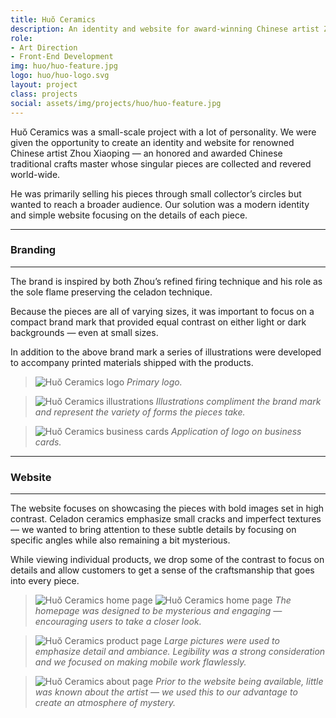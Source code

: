```yaml
---
title: Huŏ Ceramics
description: An identity and website for award-winning Chinese artist Zhou Xiaoping.
role:
- Art Direction
- Front-End Development
img: huo/huo-feature.jpg
logo: huo/huo-logo.svg
layout: project
class: projects
social: assets/img/projects/huo/huo-feature.jpg
---
```


Huŏ Ceramics was a small-scale project with a lot of personality. We were given the opportunity to create an identity  and website for renowned Chinese artist Zhou Xiaoping — an honored and awarded Chinese traditional crafts master whose singular pieces are collected and revered world-wide.

He was primarily selling his pieces through small collector’s circles but wanted to reach a broader audience. Our solution was a modern identity and simple website focusing on the details of each piece.

***

### Branding

***

The brand is inspired by both Zhou’s refined firing technique and his role as the sole flame preserving the celadon technique.  

Because the pieces are all of varying sizes, it was important to focus on a compact brand mark that provided equal contrast on either light or dark backgrounds — even at small sizes.

In addition to the above brand mark a series of illustrations were developed to accompany printed materials shipped with the products.

> <img class="lazy" alt="Huŏ Ceramics logo" data-src="{{ site.baseurl }}/assets/img/projects/huo/huo-logo.svg"> *Primary logo.*

> <img class="lazy" alt="Huŏ Ceramics illustrations" data-src="{{ site.baseurl }}/assets/img/projects/huo/huo-illustrations.svg"> *Illustrations compliment the brand mark and represent the variety of forms the pieces take.*

> <img class="lazy" alt="Huŏ Ceramics business cards" data-src="{{ site.baseurl }}/assets/img/projects/huo/huo-bc.png"> *Application of logo on business cards.*

***

### Website

***

The website focuses on showcasing the pieces with bold images set in high contrast. Celadon ceramics emphasize small cracks and imperfect textures — we wanted to bring attention to these subtle details by focusing on specific angles while also remaining a bit mysterious.

While viewing individual products, we drop some of the contrast to focus on details and allow customers to get a sense of the craftsmanship that goes into every piece.

> <img class="lazy" alt="Huŏ Ceramics home page" data-src="{{ site.baseurl }}/assets/img/projects/huo/huo-home.png"> <img class="lazy" alt="Huŏ Ceramics home page" data-src="{{ site.baseurl }}/assets/img/projects/huo/huo-home-2.png"> *The homepage was designed to be mysterious and engaging — encouraging users to take a closer look.*

> <img class="lazy" alt="Huŏ Ceramics product page" data-src="{{ site.baseurl }}/assets/img/projects/huo/huo-product.png"> *Large pictures were used to emphasize detail and ambiance. Legibility was a strong consideration and we focused on making mobile work flawlessly.*

> <img class="lazy" alt="Huŏ Ceramics about page" data-src="{{ site.baseurl }}/assets/img/projects/huo/huo-about.png"> *Prior to the website being available, little was known about the artist — we used this to our advantage to create an atmosphere of mystery.*